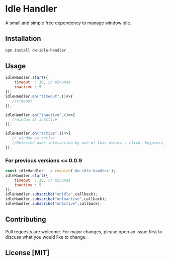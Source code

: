 # Idle Handler

A small and simple free dependency to manage window idle.

## Installation
```bash
npm install dw-idle-handler
```

## Usage
```javascript
idleHandler.start({
    timeout  : 30, // minutes 
    inactive : 5  
});
idleHandler.on("timeout",()=>{
   //timeout
});

idleHandler.on("inactive",()=>{
   //window is inactive
});

idleHandler.on("active",()=>{
   // window is active
   //Detected user interaction by one of this events : click, keypress, mouseover and touchstart
});
```
### For previous versions <= 0.0.9
```javascript
const idleHandler   = require('dw-idle-handler');
idleHandler.start({
    timeout  : 30, // minutes 
    inactive : 5  
});
idleHandler.subscribe("onIdle",callback);
idleHandler.subscribe("onInactive",callback);
idleHandler.subscribe("onActive",callback);
```

## Contributing
Pull requests are welcome. For major changes, please open an issue first to discuss what you would like to change.

## License [MIT]